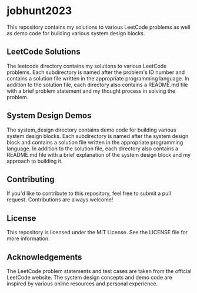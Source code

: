# jobhunt2023
This repository contains my solutions to various LeetCode problems as well as demo code for building various system design blocks.

## LeetCode Solutions
The leetcode directory contains my solutions to various LeetCode problems. Each subdirectory is named after the problem's ID number and contains a solution file written in the appropriate programming language. In addition to the solution file, each directory also contains a README.md file with a brief problem statement and my thought process in solving the problem.

## System Design Demos
The system_design directory contains demo code for building various system design blocks. Each subdirectory is named after the system design block and contains a solution file written in the appropriate programming language. In addition to the solution file, each directory also contains a README.md file with a brief explanation of the system design block and my approach to building it.

## Contributing
If you'd like to contribute to this repository, feel free to submit a pull request. Contributions are always welcome!

## License
This repository is licensed under the MIT License. See the LICENSE file for more information.

## Acknowledgements
The LeetCode problem statements and test cases are taken from the official LeetCode website.
The system design concepts and demo code are inspired by various online resources and personal experience.
